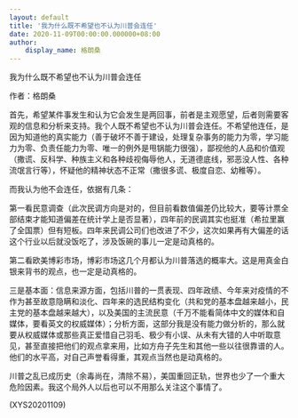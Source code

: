 ```yaml
---
layout: default
title: '我为什么既不希望也不认为川普会连任'
date: 2020-11-09T00:00:00.000000+08:00
author:
    display_name: 格朗桑
---
```


我为什么既不希望也不认为川普会连任

作者：格朗桑

首先，希望某件事发生和认为它会发生是两回事，前者是主观愿望，后者则需要客观的信息和分析来支持。我个人既不希望也不认为川普会连任。不希望他连任，是因为知道他的真实能力（善于破坏不善于建设，处理复杂事务的能力为零，学习能力为零、负责任能力为零、唯一的例外是甩锅能力很强），鄙视他的人品和价值观（撒谎、反科学、种族主义和各种歧视侮辱他人，无道德底线，邪恶没人性、各种流氓言行等），怀疑他的精神状态不正常（撒很多谎、极度自恋、幼稚等）。

而我认为他不会连任，依据有几条：

第一看民意调查（此次民调方向是对的，但目前看数值偏差仍比较大，要等计票全部结束才能知道偏差在统计学上是否显著），四年前的民调其实也挺准（希拉里赢了全国票）但有短板。四年来民调公司们也改进了不少，这次如果再有大偏差的话这个行业以后就没饭吃了，涉及饭碗的事儿一定是动真格的。

第二看欧美博彩市场，博彩市场这几个月都认为川普落选的概率大。这是用真金白银来背书的观点，也一定是动真格的。

三是基本面：信息来源方面，包括川普的一贯表现、四年政绩、今年来对疫情的不作为甚至故意隐瞒和淡化、四年来的选民结构变化（共和党的基本盘越来越小，民主党的基本盘越来越大），以及美国的主流民意（千万不能看简体中文的媒体和自媒体，要看英文的权威媒体）；分析方面，这部分我是没有能力做分析的，那么就要从权威媒体或那些真正爱惜自己羽毛、极少有小误、从未有大错的人中听取意见，甚至直接把他们的观点拿来用，比如方舟子先生和其他一些以往很靠谱的人。他们的水平高，对自己声誉看得重，其观点当然也是动真格的。

川普之乱已成历史（余毒尚在，清除不易），美国重回正轨，世界也少了一个重大危险因素。我这个局外人以后也可以不用那么关注这个事情了。

(XYS20201109)

